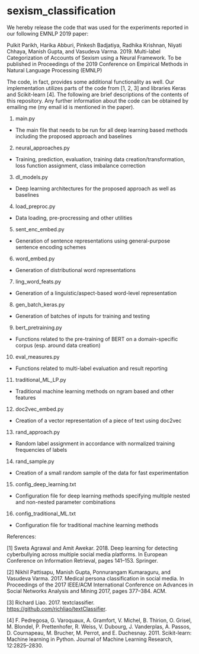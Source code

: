 # sexism_classification
We hereby release the code that was used for the experiments reported in our following EMNLP 2019 paper:

Pulkit Parikh, Harika Abburi, Pinkesh Badjatiya, Radhika Krishnan, Niyati Chhaya, Manish Gupta, and Vasudeva Varma. 2019. Multi-label Categorization of Accounts of Sexism using a Neural Framework. To be published in Proceedings of the 2019 Conference on Empirical Methods in Natural Language Processing (EMNLP)

The code, in fact, provides some additional functionality as well. Our implementation utilizes parts of the code from [1, 2, 3] and libraries Keras and Scikit-learn [4]. The following are brief descriptions of the contents of this repository. Any further information about the code can be obtained by emailing me (my email id is mentioned in the paper).

1) main.py

- The main file that needs to be run for all deep learning based methods including the proposed approach and baselines

2) neural_approaches.py

- Training, prediction, evaluation, training data creation/transformation, loss function assignment, class imbalance correction

3) dl_models.py

- Deep learning architectures for the proposed approach as well as baselines

4) load_preproc.py

- Data loading, pre-procressing and other utilities

5) sent_enc_embed.py

- Generation of sentence representations using general-purpose sentence encoding schemes

6) word_embed.py

- Generation of distributional word representations

7) ling_word_feats.py 

- Generation of a linguistic/aspect-based word-level representation

8) gen_batch_keras.py 

- Generation of batches of inputs for training and testing

9) bert_pretraining.py

- Functions related to the pre-training of BERT on a domain-specific corpus (esp. around data creation) 

10) eval_measures.py 

- Functions related to multi-label evaluation and result reporting

11) traditional_ML_LP.py 

- Traditional machine learning methods on ngram based and other features

12) doc2vec_embed.py 

- Creation of a vector representation of a piece of text using doc2vec 

13) rand_approach.py 

- Random label assignment in accordance with normalized training frequencies of labels

14) rand_sample.py

- Creation of a small random sample of the data for fast experimentation

15) config_deep_learning.txt

- Configuration file for deep learning methods specifying multiple nested and non-nested parameter combinations

16) config_traditional_ML.txt

- Configuration file for traditional machine learning methods

References:

[1] Sweta Agrawal and Amit Awekar. 2018. Deep learning for detecting cyberbullying across multiple social media platforms. In European Conference on Information Retrieval, pages 141–153. Springer.

[2] Nikhil Pattisapu, Manish Gupta, Ponnurangam Kumaraguru, and Vasudeva Varma. 2017. Medical persona classification in social media. In Proceedings of the 2017 IEEE/ACM International Conference on Advances in Social Networks Analysis and Mining
2017, pages 377–384. ACM.   

[3] Richard Liao. 2017. textclassifier. https://github.com/richliao/textClassifier.

[4] F. Pedregosa, G. Varoquaux, A. Gramfort, V. Michel, B. Thirion, O. Grisel, M. Blondel, P. Prettenhofer, R. Weiss, V. Dubourg, J. Vanderplas, A. Passos, D. Cournapeau, M. Brucher, M. Perrot, and E. Duchesnay. 2011. Scikit-learn: Machine learning in Python. Journal of Machine Learning Research, 12:2825–2830.
